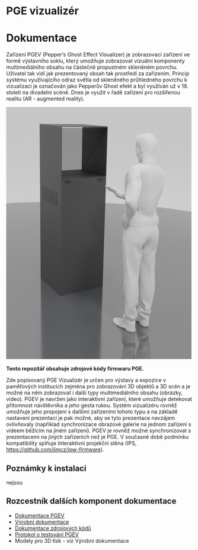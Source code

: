 # PGE vizualizér
# Dokumentace

Zařízení PGEV (Pepper’s Ghost Effect Visualizer) je zobrazovací zařízení ve formě výstavního soklu, který umožňuje zobrazovat 
vizuální komponenty multimediálního obsahu na částečně propustném skleněném povrchu. Uživatel tak vidí jak prezentovaný obsah 
tak prostředí za zařízením. Princip systému využívajícího odraz světla od skleněného průhledného povrchu k vizualizaci je 
označován jako Pepperův Ghost efekt a byl využíván už v 19. století na divadelní scéně. Dnes je využit v řadě zařízení pro 
rozšířenou realitu (AR - augmented reality).  

![Koncept](Doc/Images/pge-promo-small.png)

**Tento repozitář obsahuje zdrojové kódy firmwaru PGE.**

Zde popisovaný PGE Vizualizér je určen pro výstavy a expozice v paměťových institucích zejména pro zobrazování 3D objektů a 3D scén 
a je možné na něm zobrazovat i další typy multimediálního obsahu (obrázky, video). PGEV je navržen jako interaktivní zařízení, které 
umožňuje detekovat přítomnost návštěvníka a jeho gesta rukou. Systém vizualizéru rovněž umožňuje jeho propojení s dalšími zařízeními 
tohoto typu a na základě nastavení prezentací je pak možné, aby se tyto prezentace navzájem ovlivňovaly (například synchronizace 
obrazové galerie na jednom zařízení s videem běžícím na jiném zařízení). PGEV je rovněž možné synchronizovat s prezentacemi na 
jiných zařízeních než je PGE. V současné době podmínku kompatibility splňuje Interaktivní projekční stěna 
(IPS, https://github.com/iimcz/ipw-firmware).


## Poznámky k instalaci

nejsou

## Rozcestník dalších komponent dokumentace
- [Dokumentace PGEV](https://raw.githubusercontent.com/iimcz/pge-box/main/Doc/pgev_dokumentace.pdf)
- [Výrobní dokumentace](https://raw.githubusercontent.com/iimcz/pge-box/main/Doc/PGEV-model-set-fusion.f3z)
- [Dokumentace zdrojových kódů](https://raw.githubusercontent.com/iimcz/ipw-firmware/master/Doc/EMT_SDK_programatorska_dokumentace.pdf)
- [Protokol o testování PGEV](https://raw.githubusercontent.com/iimcz/pge-box/main/Doc/DCGI-FVZ-01-2022-PTF.pdf)
- Modely pro 3D tisk  - viz Výrobní dokumentace
